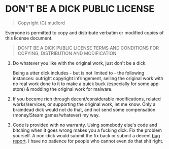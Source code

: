 # DON'T BE A DICK PUBLIC LICENSE

> Copyright (C) mudlord
 
 Everyone is permitted to copy and distribute verbatim or modified
 copies of this license document.

> DON'T BE A DICK PUBLIC LICENSE
> TERMS AND CONDITIONS FOR COPYING, DISTRIBUTION AND MODIFICATION

 1. Do whatever you like with the original work, just don't be a dick.

     Being a utter dick includes - but is not limited to - the following instances: outright copyright infringement, selling the original      work with no real work done to it to make a quick buck (especially for some app store) & modding the original work for malware.

 2. If you become rich through decent/considerable modifications, related works/services, or supporting the original work,
 let me know. Only a braindead dick would not do that, and not send some compensation (money/Steam games/whatever) my way.
 
 3. Code is provided with no warranty. Using somebody else's code and bitching when it goes wrong makes 
 you a fucking dick. Fix the problem yourself. A non-dick would submit the fix back or submit a decent [bug report](https://www.chiark.greenend.org.uk/~sgtatham/bugs.html). I have no patience for people who cannot even do that shit right.
